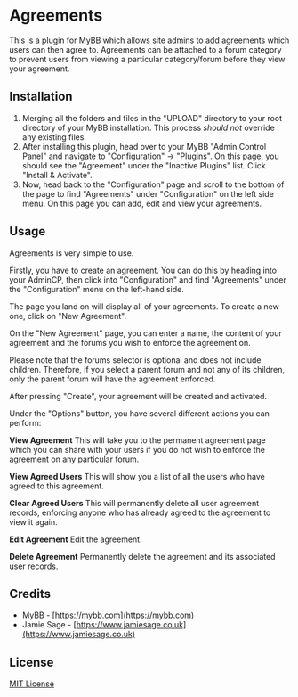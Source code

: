 # Agreements

This is a plugin for MyBB which allows site admins to add agreements which users can then agree to. Agreements can be attached to a forum category to prevent users from viewing a particular category/forum before they view your agreement.

## Installation

1. Merging all the folders and files in the "UPLOAD" directory to your root directory of your MyBB installation. This process *should not* override any existing files.
2. After installing this plugin, head over to your MyBB "Admin Control Panel" and navigate to "Configuration" -> "Plugins". On this page, you should see the "Agreement" under the "Inactive Plugins" list. Click "Install & Activate".
3. Now, head back to the "Configuration" page and scroll to the bottom of the page to find "Agreements" under "Configuration" on the left side menu. On this page you can add, edit and view your agreements.

## Usage

Agreements is very simple to use.

Firstly, you have to create an agreement. You can do this by heading into your AdminCP, then click into "Configuration" and find "Agreements" under the "Configuration" menu on the left-hand side.

The page you land on will display all of your agreements. To create a new one, click on "New Agreement".

On the "New Agreement" page, you can enter a name, the content of your agreement and the forums you wish to enforce the agreement on.

Please note that the forums selector is optional and does not include children. Therefore, if you select a parent forum and not any of its children, only the parent forum will have the agreement enforced.

After pressing "Create", your agreement will be created and activated.

Under the "Options" button, you have several different actions you can perform:

**View Agreement**
This will take you to the permanent agreement page which you can share with your users if you do not wish to enforce the agreement on any particular forum.

**View Agreed Users**
This will show you a list of all the users who have agreed to this agreement.

**Clear Agreed Users**
This will permanently delete all user agreement records, enforcing anyone who has already agreed to the agreement to view it again.

**Edit Agreement**
Edit the agreement.

**Delete Agreement**
Permanently delete the agreement and its associated user records.

## Credits

- MyBB - [https://mybb.com](https://mybb.com)
- Jamie Sage - [https://www.jamiesage.co.uk](https://www.jamiesage.co.uk)

## License

[MIT License](https://github.com/jamiesage123/Agreements/blob/master/LICENSE)
